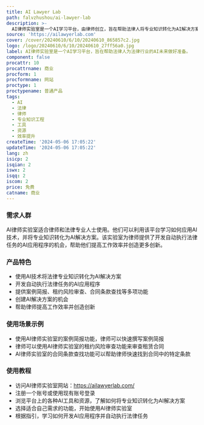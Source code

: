 ```yaml
---
title: AI Lawyer Lab
path: falvzhushou/ai-lawyer-lab
description: >-
  AI律师实验室是一个AI学习平台，由律师创立，旨在帮助法律人将专业知识转化为AI解决方案。通过工程化专业知识，律师可以使用AI技术来自动执行法律任务，提高效率并创造更多创新。该实验室提供丰富的工具和资源，帮助律师学习如何应用AI技术，并提升他们的专业知识工程能力。
source: 'https://ailawyerlab.com'
cover: /cover/20240610/6/10/20240610_865857c2.jpg
logo: /logo/20240610/6/10/20240610_27ff56a0.jpg
label: AI律师实验室是一个AI学习平台，旨在帮助法律人为法律行业的AI未来做好准备。
component: false
procattr: 10
procattrname: 商业
procform: 1
procformname: 网站
proctype: 1
proctypename: 普通产品
tags:
  - AI
  - 法律
  - 律师
  - 专业知识工程
  - 工具
  - 资源
  - 效率提升
createTime: '2024-05-06 17:05:22'
updateTime: '2024-05-06 17:05:22'
lang: zh
isicp: 2
isqian: 2
iswx: 2
isqq: 2
iscom: 2
price: 免费
catname: 商业
---
```




### 需求人群
AI律师实验室适合律师和法律专业人士使用。他们可以利用该平台学习如何应用AI技术，并将专业知识转化为AI解决方案。该实验室为律师提供了开发自动执行法律任务的AI应用程序的机会，帮助他们提高工作效率并创造更多创新。

### 产品特色
* 使用AI技术将法律专业知识转化为AI解决方案
* 开发自动执行法律任务的AI应用程序
* 提供案例简报、租约风险审查、合同条款查找等多项功能
* 创建AI解决方案的机会
* 帮助律师提高工作效率并创造创新

### 使用场景示例
* 使用AI律师实验室的案例简报功能，律师可以快速撰写案例简报
* 律师可以使用AI律师实验室的租约风险审查功能来审查租赁合同
* AI律师实验室的合同条款查找功能可以帮助律师快速找到合同中的特定条款

### 使用教程
* 访问AI律师实验室网站：https://ailawyerlab.com/
* 注册一个账号或使用现有账号登录
* 浏览平台上的各种AI工具和资源，了解如何将专业知识转化为AI解决方案
* 选择适合自己需求的功能，开始使用AI律师实验室
* 根据指引，学习如何开发AI应用程序并自动执行法律任务

  
